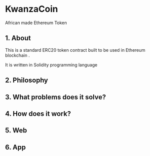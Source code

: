 # KwanzaCoin
African made Ethereum Token

## 1. About
This is a standard ERC20 token contract built to be used in Ethereum blockchain .

It is written in Solidity programming language

## 2. Philosophy

## 3. What problems does it solve?

## 4. How does it work?

## 5. Web

## 6. App
